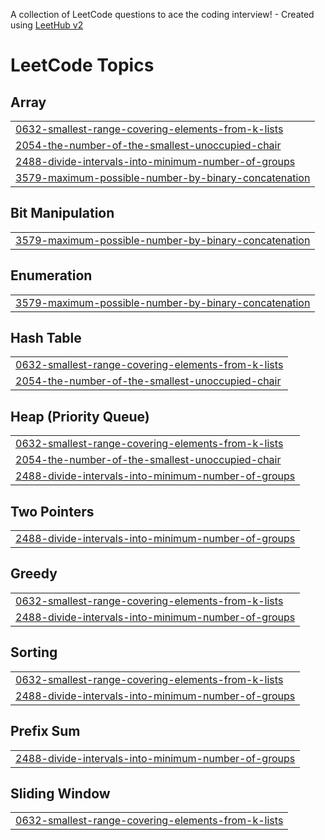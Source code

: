 A collection of LeetCode questions to ace the coding interview! - Created using [LeetHub v2](https://github.com/arunbhardwaj/LeetHub-2.0)
<!---LeetCode Topics Start-->
# LeetCode Topics
## Array
|  |
| ------- |
| [0632-smallest-range-covering-elements-from-k-lists](https://github.com/Meghanadh1337/leetcode/tree/master/0632-smallest-range-covering-elements-from-k-lists) |
| [2054-the-number-of-the-smallest-unoccupied-chair](https://github.com/Meghanadh1337/leetcode/tree/master/2054-the-number-of-the-smallest-unoccupied-chair) |
| [2488-divide-intervals-into-minimum-number-of-groups](https://github.com/Meghanadh1337/leetcode/tree/master/2488-divide-intervals-into-minimum-number-of-groups) |
| [3579-maximum-possible-number-by-binary-concatenation](https://github.com/Meghanadh1337/leetcode/tree/master/3579-maximum-possible-number-by-binary-concatenation) |
## Bit Manipulation
|  |
| ------- |
| [3579-maximum-possible-number-by-binary-concatenation](https://github.com/Meghanadh1337/leetcode/tree/master/3579-maximum-possible-number-by-binary-concatenation) |
## Enumeration
|  |
| ------- |
| [3579-maximum-possible-number-by-binary-concatenation](https://github.com/Meghanadh1337/leetcode/tree/master/3579-maximum-possible-number-by-binary-concatenation) |
## Hash Table
|  |
| ------- |
| [0632-smallest-range-covering-elements-from-k-lists](https://github.com/Meghanadh1337/leetcode/tree/master/0632-smallest-range-covering-elements-from-k-lists) |
| [2054-the-number-of-the-smallest-unoccupied-chair](https://github.com/Meghanadh1337/leetcode/tree/master/2054-the-number-of-the-smallest-unoccupied-chair) |
## Heap (Priority Queue)
|  |
| ------- |
| [0632-smallest-range-covering-elements-from-k-lists](https://github.com/Meghanadh1337/leetcode/tree/master/0632-smallest-range-covering-elements-from-k-lists) |
| [2054-the-number-of-the-smallest-unoccupied-chair](https://github.com/Meghanadh1337/leetcode/tree/master/2054-the-number-of-the-smallest-unoccupied-chair) |
| [2488-divide-intervals-into-minimum-number-of-groups](https://github.com/Meghanadh1337/leetcode/tree/master/2488-divide-intervals-into-minimum-number-of-groups) |
## Two Pointers
|  |
| ------- |
| [2488-divide-intervals-into-minimum-number-of-groups](https://github.com/Meghanadh1337/leetcode/tree/master/2488-divide-intervals-into-minimum-number-of-groups) |
## Greedy
|  |
| ------- |
| [0632-smallest-range-covering-elements-from-k-lists](https://github.com/Meghanadh1337/leetcode/tree/master/0632-smallest-range-covering-elements-from-k-lists) |
| [2488-divide-intervals-into-minimum-number-of-groups](https://github.com/Meghanadh1337/leetcode/tree/master/2488-divide-intervals-into-minimum-number-of-groups) |
## Sorting
|  |
| ------- |
| [0632-smallest-range-covering-elements-from-k-lists](https://github.com/Meghanadh1337/leetcode/tree/master/0632-smallest-range-covering-elements-from-k-lists) |
| [2488-divide-intervals-into-minimum-number-of-groups](https://github.com/Meghanadh1337/leetcode/tree/master/2488-divide-intervals-into-minimum-number-of-groups) |
## Prefix Sum
|  |
| ------- |
| [2488-divide-intervals-into-minimum-number-of-groups](https://github.com/Meghanadh1337/leetcode/tree/master/2488-divide-intervals-into-minimum-number-of-groups) |
## Sliding Window
|  |
| ------- |
| [0632-smallest-range-covering-elements-from-k-lists](https://github.com/Meghanadh1337/leetcode/tree/master/0632-smallest-range-covering-elements-from-k-lists) |
<!---LeetCode Topics End-->